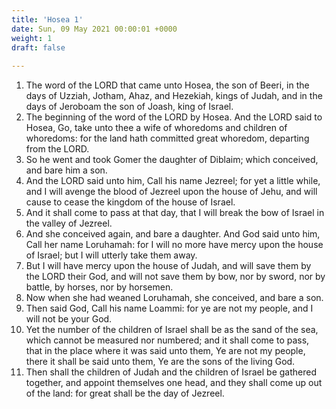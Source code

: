 ```yaml
---
title: 'Hosea 1'
date: Sun, 09 May 2021 00:00:01 +0000
weight: 1
draft: false
  
---
```


1. The word of the LORD that came unto Hosea, the son of Beeri, in the days of Uzziah, Jotham, Ahaz, and Hezekiah, kings of Judah, and in the days of Jeroboam the son of Joash, king of Israel.
2. The beginning of the word of the LORD by Hosea. And the LORD said to Hosea, Go, take unto thee a wife of whoredoms and children of whoredoms: for the land hath committed great whoredom, departing from the LORD.
3. So he went and took Gomer the daughter of Diblaim; which conceived, and bare him a son.
4. And the LORD said unto him, Call his name Jezreel; for yet a little while, and I will avenge the blood of Jezreel upon the house of Jehu, and will cause to cease the kingdom of the house of Israel.
5. And it shall come to pass at that day, that I will break the bow of Israel in the valley of Jezreel.
6. And she conceived again, and bare a daughter. And God said unto him, Call her name Loruhamah: for I will no more have mercy upon the house of Israel; but I will utterly take them away.
7. But I will have mercy upon the house of Judah, and will save them by the LORD their God, and will not save them by bow, nor by sword, nor by battle, by horses, nor by horsemen.
8. Now when she had weaned Loruhamah, she conceived, and bare a son.
9. Then said God, Call his name Loammi: for ye are not my people, and I will not be your God.
10. Yet the number of the children of Israel shall be as the sand of the sea, which cannot be measured nor numbered; and it shall come to pass, that in the place where it was said unto them, Ye are not my people, there it shall be said unto them, Ye are the sons of the living God.
11. Then shall the children of Judah and the children of Israel be gathered together, and appoint themselves one head, and they shall come up out of the land: for great shall be the day of Jezreel.
